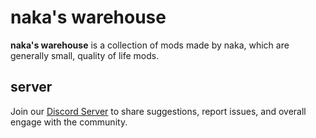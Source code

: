 
# naka's warehouse
**naka's warehouse** is a collection of mods made by naka, which are generally small, quality of life mods.

## server
Join our [Discord Server](https://discord.gg/nGJqynr9wk) to share suggestions, report issues, and overall engage with the community.
